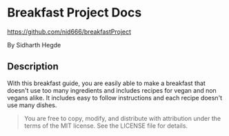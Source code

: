 # Breakfast Project Docs

https://github.com/nid666/breakfastProject

By Sidharth Hegde

## Description

With this breakfast guide, you are easily able to make a breakfast that doesn't use too many ingredients and includes recipes for vegan and non vegans alike. It includes easy to follow instructions and each recipe doesn't use many dishes. 




> You are free to copy, modify, and distribute <PROJECT NAME> with attribution under the terms of the MIT license. See the LICENSE file for details.